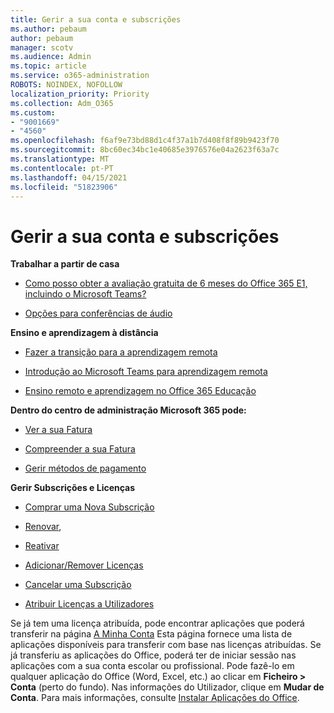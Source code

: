 ```yaml
---
title: Gerir a sua conta e subscrições
ms.author: pebaum
author: pebaum
manager: scotv
ms.audience: Admin
ms.topic: article
ms.service: o365-administration
ROBOTS: NOINDEX, NOFOLLOW
localization_priority: Priority
ms.collection: Adm_O365
ms.custom:
- "9001669"
- "4560"
ms.openlocfilehash: f6af9e73bd88d1c4f37a1b7d408f8f89b9423f70
ms.sourcegitcommit: 8bc60ec34bc1e40685e3976576e04a2623f63a7c
ms.translationtype: MT
ms.contentlocale: pt-PT
ms.lasthandoff: 04/15/2021
ms.locfileid: "51823906"
---
```

# <a name="manage-your-account-and-subscriptions"></a>Gerir a sua conta e subscrições

**Trabalhar a partir de casa**
- [Como posso obter a avaliação gratuita de 6 meses do Office 365 E1, incluindo o Microsoft Teams?](https://docs.microsoft.com/MicrosoftTeams/e1-trial-license)

- [Opções para conferências de áudio](https://docs.microsoft.com/alchemyinsights/options-for-audio-conferencing)

**Ensino e aprendizagem à distância**

- [Fazer a transição para a aprendizagem remota](https://www.microsoft.com/education/remote-learning)

- [Introdução ao Microsoft Teams para aprendizagem remota](https://docs.microsoft.com/MicrosoftTeams/remote-learning-edu)

- [Ensino remoto e aprendizagem no Office 365 Educação](https://docs.microsoft.com/MicrosoftTeams/remote-learning-edu)

**Dentro do centro de administração Microsoft 365 pode:** 

- [Ver a sua Fatura](https://docs.microsoft.com/microsoft-365/commerce/billing-and-payments/view-your-bill-or-invoice) 

- [Compreender a sua Fatura](https://docs.microsoft.com/microsoft-365/commerce/billing-and-payments/understand-your-invoice)

- [Gerir métodos de pagamento](https://docs.microsoft.com/microsoft-365/commerce/billing-and-payments/manage-payment-methods)

**Gerir Subscrições e Licenças** 

- [Comprar uma Nova Subscrição](https://docs.microsoft.com/microsoft-365/commerce/subscriptions/upgrade-to-different-plan)

- [Renovar](https://docs.microsoft.com/microsoft-365/commerce/subscriptions/renew-your-subscription), 

- [Reativar](https://docs.microsoft.com/microsoft-365/commerce/subscriptions/reactivate-your-subscription)

- [Adicionar/Remover Licenças](https://docs.microsoft.com/microsoft-365/commerce/licenses/buy-licenses)

- [Cancelar uma Subscrição](https://docs.microsoft.com/microsoft-365/commerce/subscriptions/cancel-your-subscription)

- [Atribuir Licenças a Utilizadores](https://docs.microsoft.com/microsoft-365/admin/manage/assign-licenses-to-users)

Se já tem uma licença atribuída, pode encontrar aplicações que poderá transferir na página [A Minha Conta](https://portal.office.com/account/#installs) Esta página fornece uma lista de aplicações disponíveis para transferir com base nas licenças atribuídas. Se já transferiu as aplicações do Office, poderá ter de iniciar sessão nas aplicações com a sua conta escolar ou profissional. Pode fazê-lo em qualquer aplicação do Office (Word, Excel, etc.) ao clicar em **Ficheiro > Conta** (perto do fundo). Nas informações do Utilizador, clique em **Mudar de Conta**. Para mais informações, consulte [Instalar Aplicações do Office](https://docs.microsoft.com/microsoft-365/admin/setup/install-applications). 
